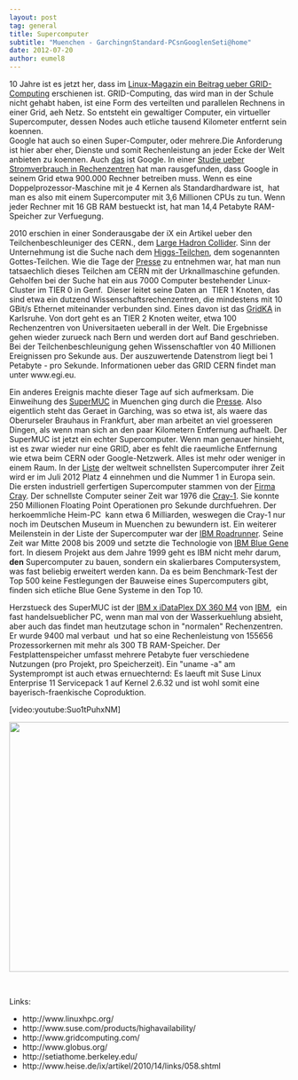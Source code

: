 ```yaml
---
layout: post
tag: general
title: Supercomputer
subtitle: "Muenchen - GarchingnStandard-PCsnGooglenSeti@home"
date: 2012-07-20
author: eumel8
---
```


<p>10 Jahre ist es jetzt her, dass im <a href="http://www.linux-magazin.de/Heft-Abo/Ausgaben/2002/01/Globale-Rechenscheibe">Linux-Magazin ein Beitrag ueber GRID-Computing</a> erschienen ist. GRID-Computing, das wird man in der Schule nicht gehabt haben, ist eine Form des verteilten und parallelen Rechnens in einer Grid, aeh Netz. So entsteht ein gewaltiger Computer, ein virtueller Supercomputer, dessen Nodes auch etliche tausend Kilometer entfernt sein koennen. 
<br/>
Google hat auch so einen Super-Computer, oder mehrere.Die Anforderung ist hier aber eher, Dienste und somit Rechenleistung an jeder Ecke der Welt anbieten zu koennen. Auch <a href="http://news.google.com/news?ned=kr" target="_blank">das</a> ist Google. In einer <a href="http://www.datacenterknowledge.com/archives/2011/08/01/report-google-uses-about-900000-servers/" target="_blank">Studie ueber Stromverbrauch in Rechenzentren</a> hat man rausgefunden, dass Google in seinem Grid etwa 900.000 Rechner betreiben muss. Wenn es eine Doppelprozessor-Maschine mit je 4 Kernen als Standardhardware ist,  hat man es also mit einem Supercomputer mit 3,6 Millionen CPUs zu tun. Wenn jeder Rechner mit 16 GB RAM bestueckt ist, hat man 14,4 Petabyte RAM-Speicher zur Verfuegung.</p>
<p>2010 erschien in einer Sonderausgabe der iX ein Artikel ueber den Teilchenbeschleuniger des CERN., dem <a href="http://lhc.web.cern.ch/lhc/" target="_blank">Large Hadron Collider</a>. Sinn der Unternehmung ist die Suche nach dem <a href="http://de.wikipedia.org/wiki/Higgs-Boson" target="_blank">Higgs-Teilchen</a>, dem sogenannten Gottes-Teilchen. Wie die Tage der <a href="http://www.spiegel.de/wissenschaft/technik/cern-entdeckung-des-higgs-bosons-am-lhc-a-842561.html" target="_blank">Presse</a> zu entnehmen war, hat man nun tatsaechlich dieses Teilchen am CERN mit der Urknallmaschine gefunden.  Geholfen bei der Suche hat ein aus 7000 Computer bestehender Linux-Cluster im TIER 0 in Genf.  Dieser leitet seine Daten an  TIER 1 Knoten, das sind etwa ein dutzend Wissenschaftsrechenzentren, die mindestens mit 10 GBit/s Ethernet miteinander verbunden sind. Eines davon ist das <a href="http://grid.fzk.de/" target="_blank">GridKA</a> in Karlsruhe. Von dort geht es an TIER 2 Knoten weiter, etwa 100 Rechenzentren von Universitaeten ueberall in der Welt. Die Ergebnisse gehen wieder zurueck nach Bern und werden dort auf Band geschrieben. Bei der Teilchenbeschleunigung gehen Wissenschaftler von 40 Millionen Ereignissen pro Sekunde aus. Der auszuwertende Datenstrom liegt bei 1 Petabyte - pro Sekunde. Informationen ueber das GRID CERN findet man unter www.egi.eu.</p>
<p>Ein anderes Ereignis machte dieser Tage auf sich aufmerksam. Die Einweihung des <a href="http://www.lrz.de/services/compute/supermuc/" target="_blank">SuperMUC</a> in Muenchen ging durch die <a href="http://www.focus.de/wissen/technik/erfindungen/superhirn-supermuc-europas-groesster-superrechner-wird-eingeweiht_aid_784338.html" target="_blank">Presse</a>. Also eigentlich steht das Geraet in Garching, was so etwa ist, als waere das Oberurseler Brauhaus in Frankfurt, aber man arbeitet an viel groesseren Dingen, als wenn man sich an den paar Kilometern Entfernung aufhaelt. Der SuperMUC ist jetzt ein echter Supercomputer. Wenn man genauer hinsieht, ist es zwar wieder nur eine GRID, aber es fehlt die raeumliche Entfernung wie etwa beim CERN oder Google-Netzwerk. Alles ist mehr oder weniger in einem Raum. In der <a href="http://top500.org" target="_blank">Liste</a> der weltweit schnellsten Supercomputer ihrer Zeit wird er im Juli 2012 Platz 4 einnehmen und die Nummer 1 in Europa sein.  Die ersten industriell gerfertigen Supercomputer stammen von der <a href="http://www.cray.com" target="_blank">Firma Cray</a>. Der schnellste Computer seiner Zeit war 1976 die <a href="http://de.wikipedia.org/wiki/Cray-1" target="_blank">Cray-1</a>. Sie konnte 250 Millionen Floating Point Operationen pro Sekunde durchfuehren. Der herkoemmliche Heim-PC  kann etwa 6 Milliarden, weswegen die Cray-1 nur noch im Deutschen Museum in Muenchen zu bewundern ist. Ein weiterer Meilenstein in der Liste der Supercomputer war der <a href="http://de.wikipedia.org/wiki/IBM_Roadrunner" target="_blank">IBM Roadrunner</a>. Seine Zeit war Mitte 2008 bis 2009 und setzte die Technologie von <a href="http://de.wikipedia.org/wiki/BlueGene" target="_blank">IBM Blue Gene</a> fort. In diesem Projekt aus dem Jahre 1999 geht es IBM nicht mehr darum, <strong>den</strong> Supercomputer zu bauen, sondern ein skalierbares Computersystem, was fast beliebig erweitert werden kann. Da es beim Benchmark-Test der Top 500 keine Festlegungen der Bauweise eines Supercomputers gibt, finden sich etliche Blue Gene Systeme in den Top 10.</p>
<p>Herzstueck des SuperMUC ist der <a href="http://public.dhe.ibm.com/common/ssi/ecm/en/xsd03133usen/XSD03133USEN.PDF" target="_blank">IBM x iDataPlex DX 360 M4</a> von <a href="http://www-03.ibm.com/systems/x/hardware/rack/dx360m4/index.html" target="_blank">IBM</a>,  ein fast handelsueblicher PC, wenn man mal von der Wasserkuehlung absieht, aber auch das findet man heutzutage schon in "normalen" Rechenzentren. Er wurde 9400 mal verbaut  und hat so eine Rechenleistung von 155656 Prozessorkernen mit mehr als 300 TB RAM-Speicher. Der Festplattenspeicher umfasst mehrere Petabyte fuer verschiedene Nutzungen (pro Projekt, pro Speicherzeit). Ein "uname -a" am Systemprompt ist auch etwas ernuechternd: Es laeuft mit Suse Linux Enterprise 11 Servicepack 1 auf Kernel 2.6.32 und ist wohl somit eine bayerisch-fraenkische Coproduktion.</p>
<p>[video:youtube:Suo1tPuhxNM]</p>
<p><img src="http://www.top500.org/static/lists/2006/06/overtime/4/s/Operating_System.png" alt="" width="600" height="450" /></p>
<p> </p>
<p>Links:</p>
<ul>
<li>http://www.linuxhpc.org/</li>
<li>http://www.suse.com/products/highavailability/</li>
<li>http://www.gridcomputing.com/</li>
<li>http://www.globus.org/</li>
<li>http://setiathome.berkeley.edu/</li>
<li>http://www.heise.de/ix/artikel/2010/14/links/058.shtml</li>
</ul>
